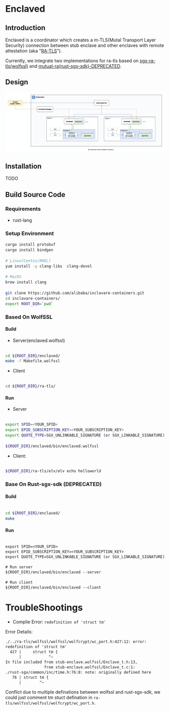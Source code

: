 # Enclaved

## Introduction

Enclaved is a coordinator which creates a m-TLS(Mutal Transport Layer Security) connection between stub enclave and 
other enclaves with remote attestation (aka "[RA-TLS](https://raw.githubusercontent.com/cloud-security-research/sgx-ra-tls/master/whitepaper.pdf)").

Currently, we integrate two implementations for ra-tls based on [sgx-ra-tls(wolfssl)](https://github.com/cloud-security-research/sgx-ra-tls) and  [mutual-ra(rust-sgx-sdk)-DEPRECATED](https://github.com/apache/incubator-teaclave-sgx-sdk/tree/master/samplecode/mutual-ra).

## Design

![kubernetes-attestation](docs/images/Kuberntes-Cluster-Attestation-Architecture.png)

## Installation

TODO

## Build Source Code

### Requirements
* rust-lang

### Setup Environment

```bash
cargo install protobuf
cargo install bindgen

# Linux(Centos/RHEL)
yum install -y clang-libs  clang-devel

# MacOS
brew install clang

git clone https://github.com/alibaba/inclavare-containers.git
cd inclavare-containers/
export ROOT_DIR=`pwd`

```

### Based On WolfSSL

#### Build

* Server(enclaved.wolfssl)

```bash

cd ${ROOT_DIR}/enclaved/
make -f Makefile.wolfssl

```

* Client

```bash

cd ${ROOT_DIR}/ra-tls/

```

#### Run

* Server

```bash

export SPID=<YOUR_SPID>
export EPID_SUBSCRIPTION_KEY=<YOUR_SUBSCRIPTION_KEY>
export QUOTE_TYPE=SGX_UNLINKABLE_SIGNATURE (or SGX_LINKABLE_SIGNATURE)

${ROOT_DIR}/enclaved/bin/enclaved.wolfssl

```

* Client: 

```bash

${ROOT_DIR}/ra-tls/elv/elv echo helloworld

```

### Base On Rust-sgx-sdk (DEPRECATED)

#### Build

```bash

cd ${ROOT_DIR}/enclaved/
make

```

#### Run

```

export SPID=<YOUR_SPID>
export EPID_SUBSCRIPTION_KEY=<YOUR_SUBSCRIPTION_KEY>
export QUOTE_TYPE=SGX_UNLINKABLE_SIGNATURE (or SGX_LINKABLE_SIGNATURE)

# Run server
${ROOT_DIR}/enclaved/bin/enclaved --server

# Run client
${ROOT_DIR}/enclaved/bin/enclaved --client

```

# TroubleShootings

* Complie Error: `redefinition of 'struct tm'` 

Error Details:

```
./../ra-tls/wolfssl/wolfssl/wolfcrypt/wc_port.h:427:12: error: redefinition of 'struct tm'
  427 |     struct tm {
      |            ^~
In file included from stub-enclave.wolfssl/Enclave_t.h:13,
                 from stub-enclave.wolfssl/Enclave_t.c:1:
./rust-sgx/common/inc/time.h:76:8: note: originally defined here
   76 | struct tm {
      |        ^~
```

Conflict due to multiple definations between wolfssl and rust-sgx-sdk, we could just comment tm stuct defination in `ra-tls/wolfssl/wolfssl/wolfcrypt/wc_port.h`.


